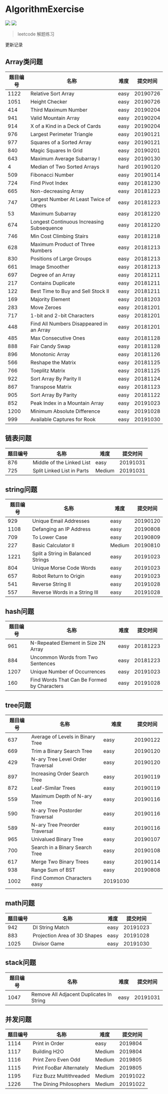 # AlgorithmExercise

![](https://img.shields.io/badge/247-leetcode-green.svg)
![](https://img.shields.io/badge/4-lintcode-green.svg)

> leetcode 解题练习


更新记录


## Array类问题

| 题目编号 | 名称 | 难度 | 提交时间 |
| ------ | ------ | ------ |------ |
| 1122 |  Relative Sort Array | easy | 20190726 |
| 1051 |  Height Checker | easy | 20190726 |
| 414 | Third Maximum Number | easy | 20190204 |
| 941 | Valid Mountain Array | easy | 20190204 |
| 914 | X of a Kind in a Deck of Cards | easy | 20190204 |
| 976 | Largest Perimeter Triangle | easy | 20190121 |
| 977 | Squares of a Sorted Array | easy | 20190121 |
| 840 | Magic Squares In Grid | easy | 20190201 |
| 643 | Maximum Average Subarray I | easy | 20190130 |
| 4 | Median of Two Sorted Arrays | hard | 20190120 |
| 509 | Fibonacci Number | easy | 20190114 |
| 724 | Find Pivot Index | easy | 20181230 |
| 665 | Non-decreasing Array | easy | 20181223 |
| 747 | Largest Number At Least Twice of Others | easy | 20181223 |
| 53 | Maximum Subarray | easy | 20181220 |
| 674 | Longest Continuous Increasing Subsequence | easy | 20181220 |
| 746 | Min Cost Climbing Stairs | easy | 20181218 |
| 628 | Maximum Product of Three Numbers | easy | 20181213 |
| 830 | Positions of Large Groups | easy | 20181213 |
| 661 | Image Smoother | easy | 20181213 |
| 697 | Degree of an Array | easy | 20181211 |
| 217 | Contains Duplicate | easy | 20181211 |
| 122 | Best Time to Buy and Sell Stock II | easy | 20181211 |
| 169 | Majority Element | easy |  20181203 |
| 283 | Move Zeroes | easy | 20181201 |
| 717 | 1-bit and 2-bit Characters | easy | 20181201 |
| 448 | Find All Numbers Disappeared in an Array | easy | 20181201 |
| 485 | Max Consecutive Ones | easy | 20181128 |
| 888 | Fair Candy Swap | easy | 20181128 |
| 896 | Monotonic Array | easy | 20181126 |
| 566 | Reshape the Matrix | easy | 20181125 |
| 766 | Toeplitz Matrix | easy | 20181125  |
| 922 | Sort Array By Parity II | easy | 20181124 |
| 867 | Transpose Matrix | easy | 20181123 |
| 905 | Sort Array By Parity| easy | 20181122 |
| 852 | Peak Index in a Mountain Array | easy | 20191023 |
| 1200 | Minimum Absolute Difference | easy | 20191028 |
| 999 |  Available Captures for Rook | easy | 20191030 |


## 链表问题
| 题目编号 | 名称 | 难度 | 提交时间 |
| ------ | ------ | ------ |------ |
| 876 | Middle of the Linked List | easy | 20191031 |
| 725 | Split Linked List in Parts | Medium | 20191031 |



## string问题
| 题目编号 | 名称 | 难度 | 提交时间 |
| ------ | ------ | ------ |------ |
| 929 | Unique Email Addresses | easy | 20190120 |
| 1108 | Defanging an IP Address | easy | 20190808 |
| 709 | To Lower Case | easy | 20190809 |
| 227 |  Basic Calculator II | Medium | 20190810 |
| 1221 | Split a String in Balanced Strings | easy | 20191023 |
| 804 | Unique Morse Code Words | easy | 20191023 |
| 657 | Robot Return to Origin | easy | 20191023 |
| 541 | Reverse String II | easy | 20191028 |
| 557 | Reverse Words in a String III | easy | 20191028 |

## hash问题
| 题目编号 | 名称 | 难度 | 提交时间 |
| ------ | ------ | ------ |------ |
| 961 | N-Repeated Element in Size 2N Array | easy | 20181223 |
| 884 | Uncommon Words from Two Sentences | easy | 20181223 |
| 1207 | Unique Number of Occurrences | easy | 20191023 |
| 160 | Find Words That Can Be Formed by Characters | easy | 20191028 | 

## tree问题
| 题目编号 | 名称 | 难度 | 提交时间 |
| ------ | ------ | ------ |------ |
| 637 | Average of Levels in Binary Tree | easy | 20190122 |
| 669 |  Trim a Binary Search Tree | easy | 20190120 |
| 429 | N-ary Tree Level Order Traversal | easy | 20190120 |
| 897 | Increasing Order Search Tree | easy | 20190119 |
| 872 | Leaf-Similar Trees | easy | 20190119 |
| 559 | Maximum Depth of N-ary Tree | easy | 20190116 |
| 590 | N-ary Tree Postorder Traversal | easy | 20190116 |
| 589 | N-ary Tree Preorder Traversal | easy | 20190116 |
| 965 |  Univalued Binary Tree | easy | 20190107 |
| 700 | Search in a Binary Search Tree | easy | 20190108 |
| 617 | Merge Two Binary Trees | easy | 20190114|
| 938 | Range Sum of BST | easy | 20190808 |
| 1002 |  Find Common Characters easy | 20191030 |

## math问题
| 题目编号 | 名称 | 难度 | 提交时间 |
| ------ | ------ | ------ |------ |
| 942 | DI String Match | easy | 20191023 |
| 883 | Projection Area of 3D Shapes | easy | 20191028 |
| 1025 | Divisor Game | easy | 20191030 |

## stack问题
| 题目编号 | 名称 | 难度 | 提交时间 |
| ------ | ------ | ------ |------ |
| 1047 |Remove All Adjacent Duplicates In String | easy | 20191031 |

## 并发问题
| 题目编号 | 名称 | 难度 | 提交时间 |
| ------ | ------ | ------ |------ |
| 1114 | Print in Order | easy | 2019804 |
| 1117 | Building H2O | Medium | 2019804 |
| 1116 | Print Zero Even Odd | Medium | 2019805 | 
| 1115 | Print FooBar Alternately | Medium | 2019805 | 
| 1195 | Fizz Buzz Multithreaded | Medium | 20191022 | 
| 1226 | The Dining Philosophers | Medium | 20191022 | 